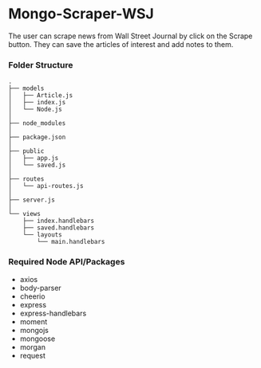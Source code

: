 # Mongo-Scraper-WSJ
The user can scrape news from Wall Street Journal by click on the Scrape button. They can save the articles of interest and add notes to them.

### Folder Structure
```
.
├── models
│   ├── Article.js
│   ├── index.js
│   └── Node.js
│
├── node_modules
│
├── package.json
│
├── public
│   ├── app.js
│   └── saved.js
│
├── routes
│   └── api-routes.js
│
├── server.js
│
└── views
    ├── index.handlebars
    ├── saved.handlebars
    └── layouts
        └── main.handlebars
```

### Required Node API/Packages
  * axios
  * body-parser
  * cheerio
  * express
  * express-handlebars
  * moment
  * mongojs
  * mongoose
  * morgan
  * request
